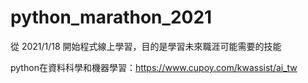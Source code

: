 # python_marathon_2021

從 2021/1/18 開始程式線上學習，目的是學習未來職涯可能需要的技能

python在資料科學和機器學習：https://www.cupoy.com/kwassist/ai_tw

